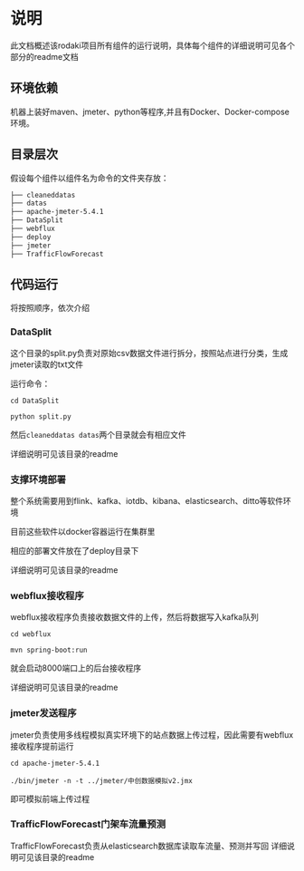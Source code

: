 # 说明
此文档概述该rodaki项目所有组件的运行说明，具体每个组件的详细说明可见各个部分的readme文档

## 环境依赖
机器上装好maven、jmeter、python等程序,并且有Docker、Docker-compose环境。

## 目录层次
假设每个组件以组件名为命令的文件夹存放：
``` bash
├── cleaneddatas
├── datas
├── apache-jmeter-5.4.1
├── DataSplit
├── webflux
├── deploy
├── jmeter
├── TrafficFlowForecast
```

## 代码运行
将按照顺序，依次介绍
### DataSplit
这个目录的split.py负责对原始csv数据文件进行拆分，按照站点进行分类，生成jmeter读取的txt文件

运行命令：

`cd DataSplit` 

`python split.py`

然后`cleaneddatas datas`两个目录就会有相应文件

详细说明可见该目录的readme
### 支撑环境部署
整个系统需要用到flink、kafka、iotdb、kibana、elasticsearch、ditto等软件环境

目前这些软件以docker容器运行在集群里

相应的部署文件放在了deploy目录下

详细说明可见该目录的readme
### webflux接收程序
webflux接收程序负责接收数据文件的上传，然后将数据写入kafka队列

`cd webflux`

`mvn spring-boot:run`

就会启动8000端口上的后台接收程序

详细说明可见该目录的readme
### jmeter发送程序
jmeter负责使用多线程模拟真实环境下的站点数据上传过程，因此需要有webflux接收程序提前运行

`cd apache-jmeter-5.4.1`

`./bin/jmeter -n -t ../jmeter/中创数据模拟v2.jmx`

即可模拟前端上传过程

### TrafficFlowForecast门架车流量预测
TrafficFlowForecast负责从elasticsearch数据库读取车流量、预测并写回
详细说明可见该目录的readme

